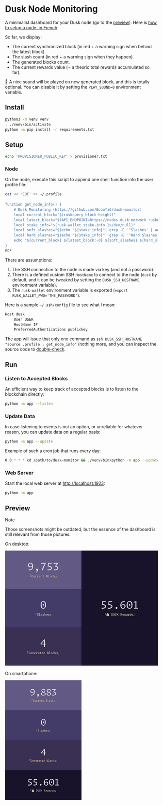 # Dusk Node Monitoring

A minimalist dashboard for your Dusk node (go to the [preview](#preview)). Here is [how to setup a node, in French](https://www.tiger-222.fr/luma/blockchain/node-dusk.html).

So far, we display:
- The current synchronized block (in red + a warning sign when behind the latest block).
- The slash count (in red + a warning sign when they happen).
- The generated blocks count.
- The current rewards value (+ a theoric total rewards accumulated so far).

🔔 A nice sound will be played on new generated block, and this is totally optional. You can disable it by setting the `PLAY_SOUND=0` environment variable.

## Install

```bash
python3 -m venv venv
. ./venv/bin/activate
python -m pip install -r requirements.txt
```

## Setup

```bash
echo 'PROVISIONER_PUBLIC_KEY' > provisioner.txt
```

### Node

On the node, execute this script to append one shell function into the user profile file:

```bash
cat << 'EOF' >> ~/.profile

function get_node_info() {
    # Dusk Monitoring (https://github.com/BoboTiG/dusk-monitor)
    local current_block="$(ruskquery block-height)"
    local latest_block="$(API_ENDPOINT=https://nodes.dusk.network ruskquery block-height)"
    local stake_info="$(rusk-wallet stake-info 2>/dev/null)"
    local soft_slashes="$(echo "${stake_info}"| grep -E '^Slashes' | awk '{print $2}')"
    local hard_slashes="$(echo "${stake_info}"| grep -E '^Hard Slashes' | awk '{print $3}')"
    echo "${current_block} ${latest_block:-0} ${soft_slashes} ${hard_slashes}"
}
EOF
```

There are assumptions:
1. The SSH connection to the node is made via key (and not a password).
2. There is a defined custom SSH `HostName` to connect to the node (`dusk` by default, and it can be tweaked by setting the `DUSK_SSH_HOSTNAME` environment variable).
3. The `rusk-wallet` environment variable is exported (`export RUSK_WALLET_PWD='THE_PASSWORD'`).

Here is a sample `~/.ssh/config` file to see what I mean:

```bash
Host dusk
    User USER
    HostName IP
    PreferredAuthentications publickey
```

The app will issue that only one command as `ssh DUSK_SSH_HOSTNAME "source .profile ; get_node_info"` (nothing more, and you can inspect the source code to [double-check](https://github.com/search?q=repo:BoboTiG/dusk-monitor%20CMD_GET_NODE_INFO&type=code).

## Run

### Listen to Accepted Blocks

An efficient way to keep track of accepted blocks is to listen to the blockchain directly:

```bash
python -m app --listen
```

### Update Data

In case listening to events is not an option, or unreliable for whatever reason, you can update data on a regular basis:

```bash
python -m app --update
```

Example of such a cron job that runs every day:

```bash
0 0 * * * cd /path/to/dusk-monitor && ./venv/bin/python -m app --update
```

### Web Server

Start the local web server at [http://localhost:1923](http://localhost:1923):

```bash
python -m app
```

## Preview

> [!NOTE]
> Those screenshots might be outdated, but the essence of the dashboard is still relevant from those pictures.

On desktop:

![Preview on a large screen](./screenshots/dusk-monitoring-large-screen.png)

On smartphone:

<img src="./screenshots/dusk-monitoring-small-screen.png" width="50%"/>
